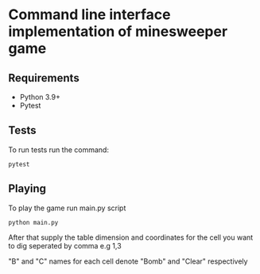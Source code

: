 # Command line interface implementation of minesweeper game

## Requirements

- Python 3.9+
- Pytest

## Tests

To run tests run the command:

```
pytest
```

## Playing

To play the game run main.py script

```
python main.py
```

After that supply the table dimension and coordinates for the cell you want to dig seperated by comma e.g 1,3

"B" and "C" names for each cell denote "Bomb" and "Clear" respectively

